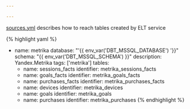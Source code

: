```yaml
---

---
```

[sources.yml](https://github.com/kzzzr/mybi-dbt-core/blob/master/models/sources/sources.yml) describes how to reach tables created by ELT service

{% highlight yaml %}
   - name: metrika
     database: "'{{ env_var('DBT_MSSQL_DATABASE') '}}"
     schema: "{{ env_var('DBT_MSSQL_SCHEMA') }}"
     description: Yandex.Metrika
     tags: ['metrika']
     tables:  
       - name: sessions_facts
         identifier: metrika_sessions_facts
       - name: goals_facts
         identifier: metrika_goals_facts
       - name: purchases_facts
         identifier: metrika_purchases_facts
       - name: devices
         identifier: metrika_devices
       - name: goals
         identifier: metrika_goals
       - name: purchases
         identifier: metrika_purchases
{% endhighlight %}